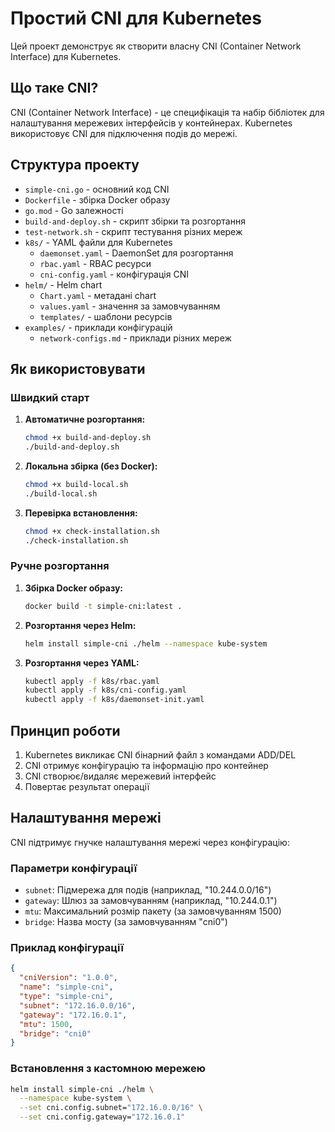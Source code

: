 # Простий CNI для Kubernetes

Цей проект демонструє як створити власну CNI (Container Network Interface) для Kubernetes.

## Що таке CNI?

CNI (Container Network Interface) - це специфікація та набір бібліотек для налаштування мережевих інтерфейсів у контейнерах. Kubernetes використовує CNI для підключення подів до мережі.

## Структура проекту

- `simple-cni.go` - основний код CNI
- `Dockerfile` - збірка Docker образу
- `go.mod` - Go залежності
- `build-and-deploy.sh` - скрипт збірки та розгортання
- `test-network.sh` - скрипт тестування різних мереж
- `k8s/` - YAML файли для Kubernetes
  - `daemonset.yaml` - DaemonSet для розгортання
  - `rbac.yaml` - RBAC ресурси
  - `cni-config.yaml` - конфігурація CNI
- `helm/` - Helm chart
  - `Chart.yaml` - метадані chart
  - `values.yaml` - значення за замовчуванням
  - `templates/` - шаблони ресурсів
- `examples/` - приклади конфігурацій
  - `network-configs.md` - приклади різних мереж

## Як використовувати

### Швидкий старт

1. **Автоматичне розгортання:**
   ```bash
   chmod +x build-and-deploy.sh
   ./build-and-deploy.sh
   ```

2. **Локальна збірка (без Docker):**
   ```bash
   chmod +x build-local.sh
   ./build-local.sh
   ```

3. **Перевірка встановлення:**
   ```bash
   chmod +x check-installation.sh
   ./check-installation.sh
   ```

### Ручне розгортання

1. **Збірка Docker образу:**
   ```bash
   docker build -t simple-cni:latest .
   ```

2. **Розгортання через Helm:**
   ```bash
   helm install simple-cni ./helm --namespace kube-system
   ```

3. **Розгортання через YAML:**
   ```bash
   kubectl apply -f k8s/rbac.yaml
   kubectl apply -f k8s/cni-config.yaml
   kubectl apply -f k8s/daemonset-init.yaml
   ```

## Принцип роботи

1. Kubernetes викликає CNI бінарний файл з командами ADD/DEL
2. CNI отримує конфігурацію та інформацію про контейнер
3. CNI створює/видаляє мережевий інтерфейс
4. Повертає результат операції

## Налаштування мережі

CNI підтримує гнучке налаштування мережі через конфігурацію:

### Параметри конфігурації

- `subnet`: Підмережа для подів (наприклад, "10.244.0.0/16")
- `gateway`: Шлюз за замовчуванням (наприклад, "10.244.0.1")
- `mtu`: Максимальний розмір пакету (за замовчуванням 1500)
- `bridge`: Назва мосту (за замовчуванням "cni0")

### Приклад конфігурації

```json
{
  "cniVersion": "1.0.0",
  "name": "simple-cni",
  "type": "simple-cni",
  "subnet": "172.16.0.0/16",
  "gateway": "172.16.0.1",
  "mtu": 1500,
  "bridge": "cni0"
}
```

### Встановлення з кастомною мережею

```bash
helm install simple-cni ./helm \
  --namespace kube-system \
  --set cni.config.subnet="172.16.0.0/16" \
  --set cni.config.gateway="172.16.0.1"
``` 